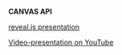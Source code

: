 **CANVAS API**

[reveal.js presentation](https://662d4a4352d90f0b60907821--kolirina.netlify.app/)

[Video-presentation on YouTube](https://youtu.be/lrLSvFFy1oQ)
